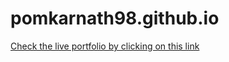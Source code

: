 # pomkarnath98.github.io
[Check the live portfolio by clicking on this link](https://pomkarnath98.github.io)

